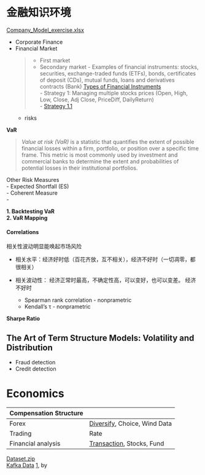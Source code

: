 # 金融知识环境


[Company_Model_exercise.xlsx]()  

- Corporate Finance
- Financial Market
	> - First market
	> - Secondary market
		- Examples of financial instruments: stocks, securities, exchange-traded funds (ETFs), bonds, certificates of deposit (CDs), mutual funds, loans and derivatives contracts (Bank) [Types of Financial Instruments](https://www.investopedia.com/terms/f/financialinstrument.asp)  
		- Strategy 1: Managing multiple stocks prices (Open, High, Low, Close, Adj Close, PriceDiff, DailyReturn)  
			- [Strategy 1.1](New%20folder/1.md)  
	- risks  
	
__VaR__  
> *Value at risk (VaR)* is a statistic that quantifies the extent of possible financial losses within a firm, portfolio, or position over a specific time frame. This metric is most commonly used by investment and commercial banks to determine the extent and probabilities of potential losses in their institutional portfolios.  

Other Risk Measures  
	- Expected Shortfall (ES)  
	- Coherent Measure  
	- 

**1. Backtesting VaR**  
**2. VaR Mapping**  

#### Correlations
相关性波动明显能唤起市场风险

- 相关水平：经济好时低（百花齐放，互不相关），经济不好时（一切凋零，都很相关）  
- 相关波动性： 经济正常时最高，不确定性高，可以变好，也可以变差。
经济不好时

	- Spearman rank correlation - nonprametric  
	- Kendall’s τ - nonprametric  

__Sharpe Ratio__


## The Art of Term Structure Models: Volatility and Distribution

- Fraud detection
- Credit detection


<h1 id="eco"> Economics </h1>


| Compensation Structure	|																					  					|
| --------------------------| ------------------------------------------------------------------------------------------------------|
| Forex						| [Diversify](New%20folder/1.md), Choice, Wind Data														|
| Trading					| Rate 																									|
| Financial analysis		| [Transaction](New%20folder/2.md), Stocks, Fund														|	
  
[Dataset.zip]()  
[Kafka Data]() [1](#eco), by  

